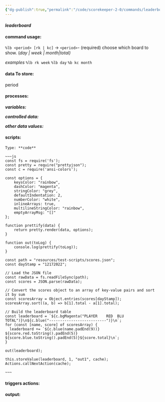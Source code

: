 ```yaml
---
{"dg-publish":true,"permalink":"/code/scorekeeper-2-0/commands/leaderboard/","dgPassFrontmatter":true}
---
```



#### *leaderboard*
#### **command usage:**
`%lb <period> [rk | kc]` 
→ `<period>`- (required) choose which board to show. (*day | week | month|total)*

*examples* 
`%lb rk week`
`%lb day`
`%b kc month`

#### **data To store:**
period

#### **processes:**

***variables:***

***controlled data:***


***other data values:***

#### **scripts:**


```ad-code
Type: **code** 

~~~js
const fs = require('fs');
const pretty = require("prettyjson");
const c = require('ansi-colors');

const options = {
	keysColor: "rainbow",
	dashColor: "magenta",
	stringColor: "grey",
	defaultIndentation: 2,
	numberColor: "white",
	inlineArrays: true,
	multilineStringColor: "rainbow",
	emptyArrayMsg: "[]"
};

function prettify(data) {
	return pretty.render(data, options);
}

function out(toLog) {
	console.log(prettify(toLog));
}

const path = "resources/test-scripts/scores.json";
const dayStamp = "12172022";

// Load the JSON file
const rawData = fs.readFileSync(path);
const scores = JSON.parse(rawData);

// Convert the scores object to an array of key-value pairs and sort it by sum
const scoresArray = Object.entries(scores[dayStamp]);
scoresArray.sort((a, b) => b[1].total - a[1].total);

// Build the leaderboard table
const leaderboard = `${c.bgMagenta("PLAYER    RED  BLU   TOTAL")}\n${c.blue("--------------------------")}\n`;
for (const [name, score] of scoresArray) {
  leaderboard += `${c.blue(name.padEnd(9))} ${score.red.toString().padEnd(5)} ${score.blue.toString().padEnd(5)}${score.total}\n`;
}

out(leaderboard);

this.storeValue(leaderboard, 1, "out1", cache);
Actions.callNextAction(cache);

~~~

```

#### **triggers actions:**


#### **output:**